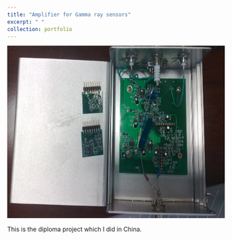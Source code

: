 ```yaml
---
title: "Amplifier for Gamma ray sensors"
excerpt: " "
collection: portfolio
---
```

<p align="center">
<img src="/images/amplifier.jpg" width="700" height="400" >
</p>
This is the diploma project which I did in China. 
